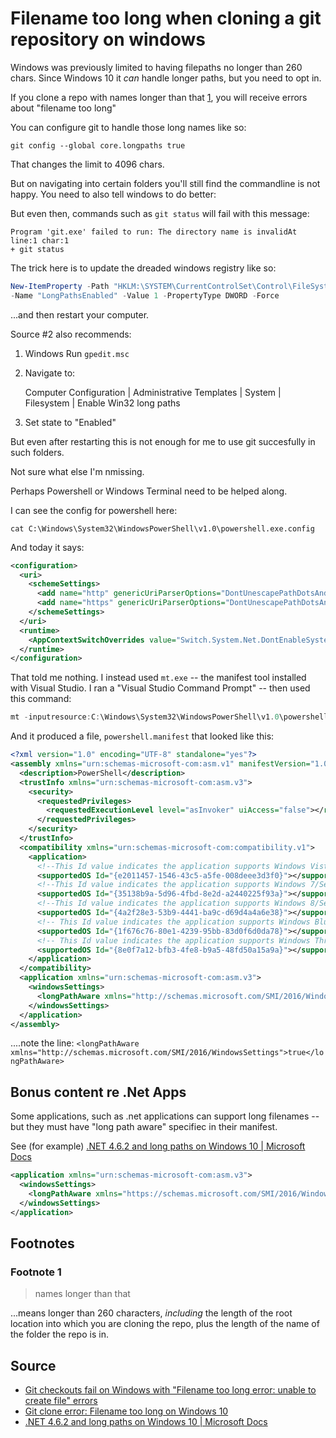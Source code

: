 # Filename too long when cloning a git repository on windows

Windows was previously limited to having filepaths no longer than 260 chars. Since Windows 10 it *can* handle longer paths, but you need to opt in.

If you clone a repo with names longer than that [1](#footnote-1), you will receive errors about "filename too long"

You can configure git to handle those long names like so:

	git config --global core.longpaths true

That changes the limit to 4096 chars.

But on navigating into certain folders you'll still find the commandline is not happy. You need to also tell windows to do better:

But even then, commands such as `git status` will fail with this message:

```plaintext
Program 'git.exe' failed to run: The directory name is invalidAt line:1 char:1
+ git status
```

The trick here is to update the dreaded windows registry like so:

```powershell
New-ItemProperty -Path "HKLM:\SYSTEM\CurrentControlSet\Control\FileSystem" `
-Name "LongPathsEnabled" -Value 1 -PropertyType DWORD -Force
```

...and then restart your computer.

Source #2 also recommends:

1. Windows Run `gpedit.msc`
2. Navigate to:

      Computer Configuration | Administrative Templates | System | Filesystem | Enable Win32 long paths

3. Set state to "Enabled"


But even after restarting this is not enough for me to use git succesfully in such folders.

Not sure what else I'm nmissing.

Perhaps Powershell or Windows Terminal need to be helped along.

I can see the config for powershell here:

	cat C:\Windows\System32\WindowsPowerShell\v1.0\powershell.exe.config

And today it says:

```xml
<configuration>
  <uri>
	<schemeSettings>
	  <add name="http" genericUriParserOptions="DontUnescapePathDotsAndSlashes"/>
	  <add name="https" genericUriParserOptions="DontUnescapePathDotsAndSlashes"/>
	</schemeSettings>
  </uri>
  <runtime>
	<AppContextSwitchOverrides value="Switch.System.Net.DontEnableSystemDefaultTlsVersions=false" />
  </runtime>
</configuration>
```

That told me nothing. I instead used `mt.exe` -- the manifest tool installed with Visual Studio. I ran a "Visual Studio Command Prompt" -- then used this command:

```powershell
mt -inputresource:C:\Windows\System32\WindowsPowerShell\v1.0\powershell.exe -out:powershell.manifest
```

And it produced a file, `powershell.manifest` that looked like this:

```xml
<?xml version="1.0" encoding="UTF-8" standalone="yes"?>
<assembly xmlns="urn:schemas-microsoft-com:asm.v1" manifestVersion="1.0">
  <description>PowerShell</description>
  <trustInfo xmlns="urn:schemas-microsoft-com:asm.v3">
    <security>
      <requestedPrivileges>
        <requestedExecutionLevel level="asInvoker" uiAccess="false"></requestedExecutionLevel>
      </requestedPrivileges>
    </security>
  </trustInfo>
  <compatibility xmlns="urn:schemas-microsoft-com:compatibility.v1">
    <application>
      <!--This Id value indicates the application supports Windows Vista/Server 2008 functionality -->
      <supportedOS Id="{e2011457-1546-43c5-a5fe-008deee3d3f0}"></supportedOS>
      <!--This Id value indicates the application supports Windows 7/Server 2008 R2 functionality-->
      <supportedOS Id="{35138b9a-5d96-4fbd-8e2d-a2440225f93a}"></supportedOS>
      <!--This Id value indicates the application supports Windows 8/Server 2012 functionality-->
      <supportedOS Id="{4a2f28e3-53b9-4441-ba9c-d69d4a4a6e38}"></supportedOS>
      <!-- This Id value indicates the application supports Windows Blue/Server 2012 R2 functionality-->
      <supportedOS Id="{1f676c76-80e1-4239-95bb-83d0f6d0da78}"></supportedOS>
      <!-- This Id value indicates the application supports Windows Threshold functionality-->
      <supportedOS Id="{8e0f7a12-bfb3-4fe8-b9a5-48fd50a15a9a}"></supportedOS>
    </application>
  </compatibility>
  <application xmlns="urn:schemas-microsoft-com:asm.v3">
    <windowsSettings>
      <longPathAware xmlns="http://schemas.microsoft.com/SMI/2016/WindowsSettings">true</longPathAware>
    </windowsSettings>
  </application>
</assembly>
```

....note the line: `<longPathAware xmlns="http://schemas.microsoft.com/SMI/2016/WindowsSettings">true</longPathAware>`

## Bonus content re .Net Apps

Some applications, such as .net applications can support long filenames -- but they must have "long path aware" specifiec in their manifest.

See (for example) [.NET 4.6.2 and long paths on Windows 10 | Microsoft Docs](https://docs.microsoft.com/en-gb/archive/blogs/jeremykuhne/net-4-6-2-and-long-paths-on-windows-10)

```xml
<application xmlns="urn:schemas-microsoft-com:asm.v3">
  <windowsSettings>
	<longPathAware xmlns="https://schemas.microsoft.com/SMI/2016/WindowsSettings">true</longPathAware>
  </windowsSettings>
</application>
```

## Footnotes

### Footnote 1

> names longer than that

...means longer than 260 characters, *including* the length of the root location into which you are cloning the repo, plus the length of the name of the folder the repo is in.

## Source

- [Git checkouts fail on Windows with "Filename too long error: unable to create file" errors](https://confluence.atlassian.com/bamkb/git-checkouts-fail-on-windows-with-filename-too-long-error-unable-to-create-file-errors-867363792.html)
- [Git clone error: Filename too long on Windows 10](https://devopsjournal.io/blog/2020/09/23/Git-clone-Filename-too-long-Windows)
- [.NET 4.6.2 and long paths on Windows 10 | Microsoft Docs](https://docs.microsoft.com/en-gb/archive/blogs/jeremykuhne/net-4-6-2-and-long-paths-on-windows-10)